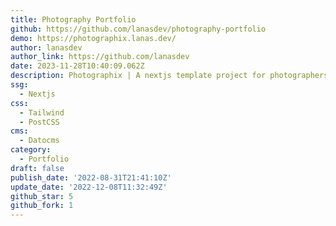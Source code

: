 ```yaml
---
title: Photography Portfolio
github: https://github.com/lanasdev/photography-portfolio
demo: https://photographix.lanas.dev/
author: lanasdev
author_link: https://github.com/lanasdev
date: 2023-11-28T10:40:09.062Z
description: Photographix | A nextjs template project for photographers
ssg:
  - Nextjs
css:
  - Tailwind
  - PostCSS
cms:
  - Datocms
category:
  - Portfolio
draft: false
publish_date: '2022-08-31T21:41:10Z'
update_date: '2022-12-08T11:32:49Z'
github_star: 5
github_fork: 1
---
```

